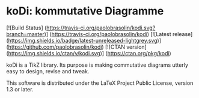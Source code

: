 # koDi:  kommutative Diagramme

[![Build Status]
  (https://travis-ci.org/paolobrasolin/kodi.svg?branch=master)]
  (https://travis-ci.org/paolobrasolin/kodi)
[![Latest release]
  (https://img.shields.io/badge/latest-unreleased-lightgrey.svg)]
  (https://github.com/paolobrasolin/kodi)
[![CTAN version]
  (https://img.shields.io/ctan/v/kodi.svg)]
  (https://ctan.org/pkg/kodi)

  koDi is a TikZ library.  Its
purpose is  making commutative
diagrams   utterly   easy   to
design, revise and tweak.

  This software is distributed
under the LaTeX Project Public
License, version 1.3 or later.

